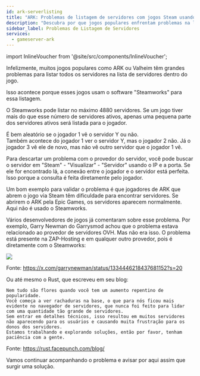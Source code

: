 ```yaml
---
id: ark-serverlisting
title: "ARK: Problemas de listagem de servidores com jogos Steam usando Steamworks"
description: "Descubra por que jogos populares enfrentam problemas na listagem de servidores devido aos limites do Steamworks e como isso afeta sua experiência multiplayer → Saiba mais agora"
sidebar_label: Problemas de Listagem de Servidores
services:
  - gameserver-ark
---
```


import InlineVoucher from '@site/src/components/InlineVoucher';

<InlineVoucher />

Infelizmente, muitos jogos populares como ARK ou Valheim têm grandes problemas para listar todos os servidores na lista de servidores dentro do jogo.

Isso acontece porque esses jogos usam o software "Steamworks" para essa listagem.

O Steamworks pode listar no máximo 4880 servidores. Se um jogo tiver mais do que esse número de servidores ativos, apenas uma pequena parte dos servidores ativos será listada para o jogador.

É bem aleatório se o jogador 1 vê o servidor Y ou não.  
Também acontece do jogador 1 ver o servidor Y, mas o jogador 2 não. Já o jogador 3 vê ele de novo, mas não vê outro servidor que o jogador 1 vê.

Para descartar um problema com o provedor do servidor, você pode buscar o servidor em "Steam" - "Visualizar" - "Servidor" usando o IP e a porta. Se ele for encontrado lá, a conexão entre o jogador e o servidor está perfeita. Isso porque a consulta é feita diretamente pelo jogador.

Um bom exemplo para validar o problema é que jogadores de ARK que abrem o jogo via Steam têm dificuldade para encontrar servidores. Se abrirem o ARK pela Epic Games, os servidores aparecem normalmente. Aqui não é usado o Steamworks.

Vários desenvolvedores de jogos já comentaram sobre esse problema. Por exemplo, Garry Newman do Garrysmod achou que o problema estava relacionado ao provedor de servidores OVH. Mas não era isso. O problema está presente na ZAP-Hosting e em qualquer outro provedor, pois é diretamente com o Steamworks:

![](https://screensaver01.zap-hosting.com/index.php/s/M6DkmBYCjLsPBeW/preview)

Fonte: https://x.com/garrynewman/status/1334446218437681152?s=20

Ou até mesmo o Rust, que escreveu em seu blog:

```
Nem tudo são flores quando você tem um aumento repentino de popularidade.  
Você começa a ver rachaduras na base, o que para nós ficou mais evidente no navegador de servidores, que nunca foi feito para lidar com uma quantidade tão grande de servidores.  
Sem entrar em detalhes técnicos, isso resultou em muitos servidores não aparecendo para os usuários e causando muita frustração para os donos dos servidores.  
Estamos trabalhando e explorando soluções, então por favor, tenham paciência com a gente.
```

Fonte: https://rust.facepunch.com/blog/

Vamos continuar acompanhando o problema e avisar por aqui assim que surgir uma solução.

<InlineVoucher />